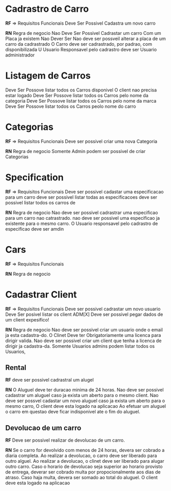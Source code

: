 # Cadrastro de Carro

**RF** => Requisitos Funcionais
Deve Ser Possivel Cadastra um novo carro

**RN** Regra de negocio
Nao Deve Ser Possivel Cadrastar um carro Com um Placa ja existem
Nao Dever Ser Nao deve ser possveil alterar a placa de um carro da cadrastrado
O Carro deve ser cadrastrado, por padrao, com disponibilizada
U Usuario Responsavel pelo cadrastro deve ser Usuario administrador

# Listagem de Carros

Deve Ser Possove listar todos os Carros disponivel
O client nao precisa estar logado
Deve Ser Possove listar todos os Carros pelo nome da categoria
Deve Ser Possove listar todos os Carros pelo nome da marca
Deve Ser Possove listar todos os Carros peolo nome do carro

# Categorias

**RF** => Requisitos Funcionais
Deve ser possivel criar uma nova Categoria

**RN** Regra de negocio
Somente Admin podem ser possivel de criar Categorias

# Specification

**RF** => Requisitos Funcionais
Deve ser possivel cadastar uma especificacao para um carro
deve ser possivel listar todas as especificacoes
deve ser possivel listar todos os carros de

**RN** Regra de negocio
Nao deve ser possivel cadrastrar uma especificao para um carro nao catrastrado.
nao deve ser possivel uma especificao ja existente para o mesmo carro.
O Usuario responsavel pelo cadrastro de especificao deve ser amdin

# Cars

**RF** => Requisitos Funcionais

**RN** Regra de negocio

# Cadastrar Client

**RF** => Requisitos Funcionais
Deve ser possivel cadrastar um novo usuario
Deve Ser posivel listar os client ADM[X]
Deve ser possivel pegar dados de um client expesifico!

**RN** Regra de negocio
Nao deve ser possivel criar um usuario onde o email ja esta cadastra-do.
O Clinet Deve ter Obrigatoriamente uma licenca para dirigir valida.
Nao deve ser possivel criar um client que tenha a licenca de dirigir ja cadastra-da.
Somente Usuarios admins podem listar todos os Usuarios,

## Rental

**RF**
deve ser possivel cadrastral um alugel

**RN**
O Aluguel deve ter duracao minima de 24 horas.
Nao deve ser possivel cadastrar um aluguel caso ja exista um aberto para o mesmo client.
Nao deve ser possvel cadastar um novo aluguel caso ja exista um aberto para o mesmo carro,
O client deve esta logado na aplicacao
Ao efetuar um aluguel o carro em questao deve ficar indisponivel ate o fim do aluguel.

## Devolucao de um carro

**RF**
Deve ser possivel realizar de devolucao de um carro.

**RN**
Se o carro for devolvido com menos de 24 horas, devera ser cobrado a diaria completa.
Ao realizar a devolucao, o carro deve ser liberado para outro alguel.
Ao realizar a devolucao, o clinet deve ser liberado para alugar outro carro.
Caso o horario de devolucao seja superior ao horario provisto de entrega, deverar ser cobrado multa por propocionalmente aos dias de atraso.
Caso haja multa, devera ser somado ao total do aluguel.
O client deve esta logado na aplicacao
